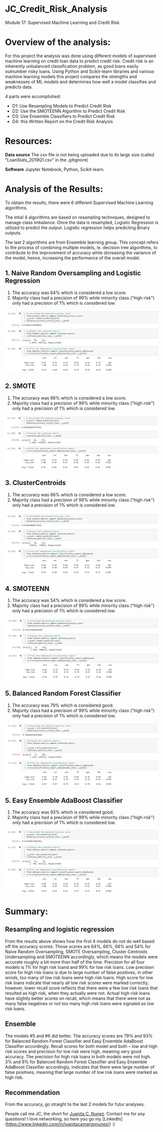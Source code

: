# JC_Credit_Risk_Analysis
Module 17: Supervised Machine Learning and Credit Risk

# Overview of the analysis:

For this project the analysis was done using different models of supervised machine learning on credit loan data to predict credit risk. Credit risk is an inherently unbalanced classification problem, as good loans easily outnumber risky loans. Using Python and Scikit-learn libraries and various machine learning models this project compares the strengths and weaknesses of ML models and determines how well a model classifies and predicts data.

4 parts were accomplished:

- D1: Use Resampling Models to Predict Credit Risk
- D2: Use the SMOTEENN Algorithm to Predict Credit Risk
- D3: Use Ensemble Classifiers to Predict Credit Risk
- D4: this Written Report on the Credit Risk Analysis

# Resources:
 
  **Data source** The csv file is not being uploaded due to its large size (called "LoanStats_2019Q1.csv" in the .gitignore)

  **Software** Jupyter Notebook, Python, Scikit-learn.

# Analysis of the Results:

To obtain the results, there were 6 different Supervised Machine Learning algorithms.

The intial 4 algorithms are based on resampling techniques, designed to manage class imbalance. Once the data is resampled, Logistic Regression is utilized to predict the output. Logistic regression helps predicting Binary outputs.

The last 2 algorithms are from Ensemble learning group. This concept refers to the process of combining multiple models, ie. decision tree algorithms, to contribute to the improvement of accuracy while dicreasing the variance of the model, hence, increasing the performance of the overall model.

## 1. Naive Random Oversampling and Logistic Regression

1. The accuracy was 64% which is considered a low score.
2. Majority class had a precision of 99% while minority class ("high risk") only had a precision of 1% which is considered low.

![Naive Random Oversampling and Logistic Regression](/Resources/1_1.jpg)

## 2. SMOTE

1. The accuracy was 66% which is considered a low score.
2. Majority class had a precision of 99% while minority class ("high risk") only had a precision of 1% which is considered low.

![SMOTE](/Resources/1_2.jpg)

## 3. ClusterCentroids

1. The accuracy was 66% which is considered a low score.
2. Majority class had a precision of 99% while minority class ("high risk") only had a precision of 1% which is considered low.

![ClusterCentroids](/Resources/1_3.jpg)

## 4. SMOTEENN
1. The accuracy was 54% which is considered a low score.
2. Majority class had a precision of 99% while minority class ("high risk") only had a precision of 1% which is considered low.

![SMOTEENN](/Resources/1_4.jpg)

## 5. Balanced Random Forest Classifier

1. The accuracy was 79% which is considered good.
2. Majority class had a precision of 99% while minority class ("high risk") only had a precision of 1% which is considered low.

![Balanced Random Forest Classifier](/Resources/1_5.jpg)

## 5. Easy Ensemble AdaBoost Classifier

1. The accuracy was 93% which is considered good.
2. Majority class had a precision of 99% while minority class ("high risk") only had a precision of 1% which is considered low.

![Easy Ensemble AdaBoost Classifier](/Resources/1_6.jpg)

# Summary:

## Resampling and logistic regression

From the results above shows how the first 4 models do not do well based off the accuracy scores. Those scores are 64%, 66%, 66% and 54% for Naive Random Oversampling, SMOTE Oversampling, Cluster Centroids Undersampling and SMOTEENN accordingly, which means the models were accurate roughly a bit more than half of the time.
Precision for all four models is 1% for high risk loand and 99% for low risk loans. Low precision score for high risk loans is due to large number of false positives, in other wrods, too many of low risk loans were high risk loans. High score for low risk loans indicate that nearly all low risk scores were marked correctly; however, lower recall score reflects that there were a few low risk loans that resulted as high risk, when they actually were not. Actual high risk loans have slightly better scores on recall, which means that there were not as many false negatives or not too many high risk loans were signaled as low risk loans.

## Ensemble

The models #5 and #6 did better. The accuracy scores are 79% and 93% for Balanced Random Forest Classifier and Easy Ensemble AdaBoost Classifier accordingly. Recall scores for both model and both – low and high risk scores and precision for low risk were high, meaning very good accuracy. The precision for high risk loans in both models were not high. 3% and 9% for Balanced Random Forest Classifier and Easy Ensemble AdaBoost Classifier accordingly, indicates that there were large number of false positives, meaning that large number of low risk loans were marked as high risk.

## Recommendation

From the accuracy, go straight to the last 2 models for futur analyses.

People call me JC, the short for [Juanita C. Nunez](https://www.linkedin.com/in/juanitacamargonunez/). Contact me for any questions! I love networking, so here you go  my [LinkedIn] (https://www.linkedin.com/in/juanitacamargonunez/) :)


